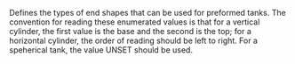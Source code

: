 ﻿Defines the types of end shapes that can be used for preformed tanks. The convention for reading these enumerated values is that for a vertical cylinder, the first value is the base and the second is the top; for a horizontal cylinder, the order of reading should be left to right. For a speherical tank, the value UNSET should be used.
